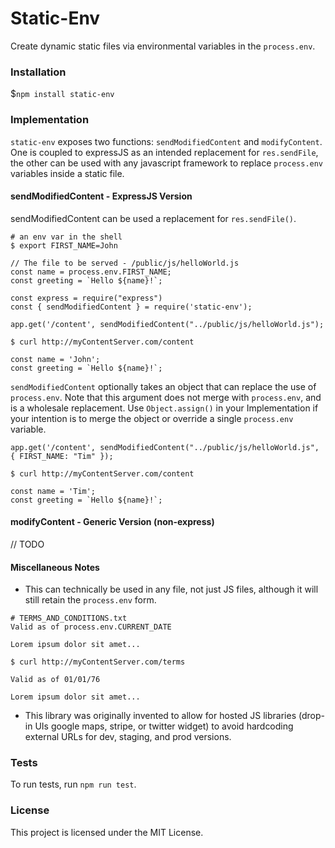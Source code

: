 # Static-Env
Create dynamic static files via environmental variables in the `process.env`.

### Installation

$`npm install static-env`

### Implementation
`static-env` exposes two functions: `sendModifiedContent` and `modifyContent`. One is coupled to expressJS as an intended replacement for `res.sendFile`, the other can be used with any javascript framework to replace `process.env` variables inside a static file.

#### sendModifiedContent - ExpressJS Version
sendModifiedContent can be used a replacement for `res.sendFile()`.

```
# an env var in the shell
$ export FIRST_NAME=John
```

```
// The file to be served - /public/js/helloWorld.js
const name = process.env.FIRST_NAME;
const greeting = `Hello ${name}!`;
```

```
const express = require("express")
const { sendModifiedContent } = require('static-env');

app.get('/content', sendModifiedContent("../public/js/helloWorld.js");
```

```
$ curl http://myContentServer.com/content

const name = 'John';
const greeting = `Hello ${name}!`;
```

`sendModifiedContent` optionally takes an object that can replace the use of `process.env`. Note that this argument does not merge with `process.env`, and is a wholesale replacement. Use `Object.assign()` in your Implementation if your intention is to merge the object or override a single `process.env` variable.

```
app.get('/content', sendModifiedContent("../public/js/helloWorld.js", { FIRST_NAME: "Tim" });
```

```
$ curl http://myContentServer.com/content

const name = 'Tim';
const greeting = `Hello ${name}!`;
```

#### modifyContent - Generic Version (non-express)
// TODO

#### Miscellaneous Notes
* This can technically be used in any file, not just JS files, although it will still retain the `process.env` form.
```
# TERMS_AND_CONDITIONS.txt
Valid as of process.env.CURRENT_DATE

Lorem ipsum dolor sit amet...
```

```
$ curl http://myContentServer.com/terms

Valid as of 01/01/76

Lorem ipsum dolor sit amet...
```

* This library was originally invented to allow for hosted JS libraries (drop-in UIs google maps, stripe, or twitter widget) to avoid hardcoding external URLs for dev, staging, and prod versions.

### Tests

To run tests, run `npm run test`.

### License
This project is licensed under the MIT License.
